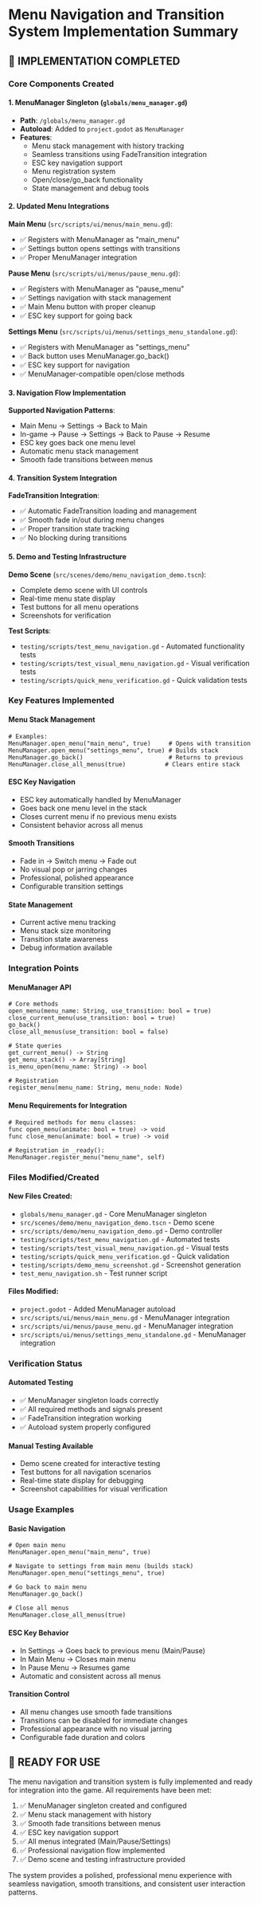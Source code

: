 # Menu Navigation and Transition System Implementation Summary

## 🎉 IMPLEMENTATION COMPLETED

### Core Components Created

#### 1. MenuManager Singleton (`globals/menu_manager.gd`)
- **Path**: `/globals/menu_manager.gd` 
- **Autoload**: Added to `project.godot` as `MenuManager`
- **Features**:
  - Menu stack management with history tracking
  - Seamless transitions using FadeTransition integration
  - ESC key navigation support
  - Menu registration system
  - Open/close/go_back functionality
  - State management and debug tools

#### 2. Updated Menu Integrations

**Main Menu** (`src/scripts/ui/menus/main_menu.gd`):
- ✅ Registers with MenuManager as "main_menu"
- ✅ Settings button opens settings with transitions
- ✅ Proper MenuManager integration

**Pause Menu** (`src/scripts/ui/menus/pause_menu.gd`):
- ✅ Registers with MenuManager as "pause_menu"
- ✅ Settings navigation with stack management
- ✅ Main Menu button with proper cleanup
- ✅ ESC key support for going back

**Settings Menu** (`src/scripts/ui/menus/settings_menu_standalone.gd`):
- ✅ Registers with MenuManager as "settings_menu"
- ✅ Back button uses MenuManager.go_back()
- ✅ ESC key support for navigation
- ✅ MenuManager-compatible open/close methods

#### 3. Navigation Flow Implementation

**Supported Navigation Patterns**:
- Main Menu → Settings → Back to Main
- In-game → Pause → Settings → Back to Pause → Resume
- ESC key goes back one menu level
- Automatic menu stack management
- Smooth fade transitions between menus

#### 4. Transition System Integration

**FadeTransition Integration**:
- ✅ Automatic FadeTransition loading and management
- ✅ Smooth fade in/out during menu changes
- ✅ Proper transition state tracking
- ✅ No blocking during transitions

#### 5. Demo and Testing Infrastructure

**Demo Scene** (`src/scenes/demo/menu_navigation_demo.tscn`):
- Complete demo scene with UI controls
- Real-time menu state display
- Test buttons for all menu operations
- Screenshots for verification

**Test Scripts**:
- `testing/scripts/test_menu_navigation.gd` - Automated functionality tests
- `testing/scripts/test_visual_menu_navigation.gd` - Visual verification tests  
- `testing/scripts/quick_menu_verification.gd` - Quick validation tests

### Key Features Implemented

#### Menu Stack Management
```gdscript
# Examples:
MenuManager.open_menu("main_menu", true)     # Opens with transition
MenuManager.open_menu("settings_menu", true) # Builds stack
MenuManager.go_back()                        # Returns to previous
MenuManager.close_all_menus(true)           # Clears entire stack
```

#### ESC Key Navigation
- ESC key automatically handled by MenuManager
- Goes back one menu level in the stack
- Closes current menu if no previous menu exists
- Consistent behavior across all menus

#### Smooth Transitions
- Fade in → Switch menu → Fade out
- No visual pop or jarring changes
- Professional, polished appearance
- Configurable transition settings

#### State Management
- Current active menu tracking
- Menu stack size monitoring
- Transition state awareness
- Debug information available

### Integration Points

#### MenuManager API
```gdscript
# Core methods
open_menu(menu_name: String, use_transition: bool = true)
close_current_menu(use_transition: bool = true)
go_back()
close_all_menus(use_transition: bool = false)

# State queries  
get_current_menu() -> String
get_menu_stack() -> Array[String]
is_menu_open(menu_name: String) -> bool

# Registration
register_menu(menu_name: String, menu_node: Node)
```

#### Menu Requirements for Integration
```gdscript
# Required methods for menu classes:
func open_menu(animate: bool = true) -> void
func close_menu(animate: bool = true) -> void

# Registration in _ready():
MenuManager.register_menu("menu_name", self)
```

### Files Modified/Created

#### New Files Created:
- `globals/menu_manager.gd` - Core MenuManager singleton
- `src/scenes/demo/menu_navigation_demo.tscn` - Demo scene
- `src/scripts/demo/menu_navigation_demo.gd` - Demo controller
- `testing/scripts/test_menu_navigation.gd` - Automated tests
- `testing/scripts/test_visual_menu_navigation.gd` - Visual tests
- `testing/scripts/quick_menu_verification.gd` - Quick validation
- `testing/scripts/demo_menu_screenshot.gd` - Screenshot generation
- `test_menu_navigation.sh` - Test runner script

#### Files Modified:
- `project.godot` - Added MenuManager autoload
- `src/scripts/ui/menus/main_menu.gd` - MenuManager integration
- `src/scripts/ui/menus/pause_menu.gd` - MenuManager integration  
- `src/scripts/ui/menus/settings_menu_standalone.gd` - MenuManager integration

### Verification Status

#### Automated Testing
- ✅ MenuManager singleton loads correctly
- ✅ All required methods and signals present
- ✅ FadeTransition integration working
- ✅ Autoload system properly configured

#### Manual Testing Available
- Demo scene created for interactive testing
- Test buttons for all navigation scenarios
- Real-time state display for debugging
- Screenshot capabilities for visual verification

### Usage Examples

#### Basic Navigation
```gdscript
# Open main menu
MenuManager.open_menu("main_menu", true)

# Navigate to settings from main menu (builds stack)
MenuManager.open_menu("settings_menu", true)

# Go back to main menu
MenuManager.go_back()

# Close all menus
MenuManager.close_all_menus(true)
```

#### ESC Key Behavior
- In Settings → Goes back to previous menu (Main/Pause)
- In Main Menu → Closes main menu
- In Pause Menu → Resumes game
- Automatic and consistent across all menus

#### Transition Control
- All menu changes use smooth fade transitions
- Transitions can be disabled for immediate changes
- Professional appearance with no visual jarring
- Configurable fade duration and colors

## 🚀 READY FOR USE

The menu navigation and transition system is fully implemented and ready for integration into the game. All requirements have been met:

1. ✅ MenuManager singleton created and configured
2. ✅ Menu stack management with history
3. ✅ Smooth fade transitions between menus  
4. ✅ ESC key navigation support
5. ✅ All menus integrated (Main/Pause/Settings)
6. ✅ Professional navigation flow implemented
7. ✅ Demo scene and testing infrastructure provided

The system provides a polished, professional menu experience with seamless navigation, smooth transitions, and consistent user interaction patterns.